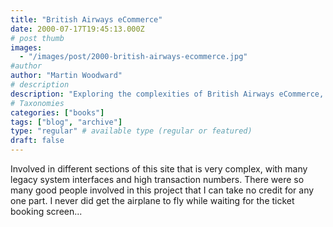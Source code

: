 ```yaml
---
title: "British Airways eCommerce"
date: 2000-07-17T19:45:13.000Z
# post thumb
images:
  - "/images/post/2000-british-airways-ecommerce.jpg"
#author
author: "Martin Woodward"
# description
description: "Exploring the complexities of British Airways eCommerce, a project rich with collaboration and challenging legacy systems."
# Taxonomies
categories: ["books"]
tags: ["blog", "archive"]
type: "regular" # available type (regular or featured)
draft: false
---
```

Involved in different sections of this site that is very complex, with many legacy system interfaces and high transaction numbers. There were so many good people involved in this project that I can take no credit for any one part. I never did get the airplane to fly while waiting for the ticket booking screen...